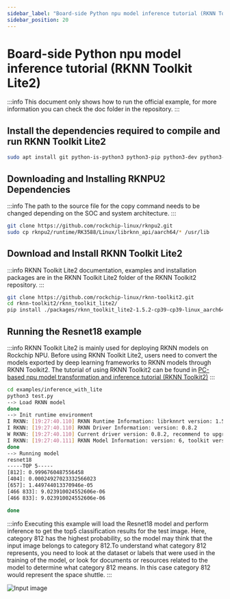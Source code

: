 ```yaml
---
sidebar_label: "Board-side Python npu model inference tutorial (RKNN Toolkit Lite2)"
sidebar_position: 20
---
```


# Board-side Python npu model inference tutorial (RKNN Toolkit Lite2)

:::info
This document only shows how to run the official example, for more information you can check the doc folder in the repository.
:::

## Install the dependencies required to compile and run RKNN Toolkit Lite2

```bash
sudo apt install git python-is-python3 python3-pip python3-dev python3-opencv python3-numpy build-essential
```

## Downloading and Installing RKNPU2 Dependencies
:::info
The path to the source file for the copy command needs to be changed depending on the SOC and system architecture.
:::
```bash
git clone https://github.com/rockchip-linux/rknpu2.git
sudo cp rknpu2/runtime/RK3588/Linux/librknn_api/aarch64/* /usr/lib
```

## Download and Install RKNN Toolkit Lite2

:::info
RKNN Toolkit Lite2 documentation, examples and installation packages are in the RKNN Toolkit Lite2 folder of the RKNN Toolkit2 repository.
:::

```bash
git clone https://github.com/rockchip-linux/rknn-toolkit2.git
cd rknn-toolkit2/rknn_toolkit_lite2/
pip install ./packages/rknn_toolkit_lite2-1.5.2-cp39-cp39-linux_aarch64.whl
```

## Running the Resnet18 example

:::info
RKNN Toolkit Lite2 is mainly used for deploying RKNN models on Rockchip NPU. Before using RKNN Toolkit Lite2, users need to convert the models exported by deep learning frameworks to RKNN models through RKNN Toolkit2. The tutorial of using RKNN Toolkit2 can be found in [PC-based npu model transformation and inference tutorial (RKNN Toolkit2)](./rknn-toolkit2)
:::

```bash
cd examples/inference_with_lite
python3 test.py
--> Load RKNN model
done
--> Init runtime environment
I RKNN: [19:27:40.110] RKNN Runtime Information: librknnrt version: 1.5.2 (c6b7b351a@2023-08-23T15:28:22)
I RKNN: [19:27:40.110] RKNN Driver Information: version: 0.8.2
W RKNN: [19:27:40.110] Current driver version: 0.8.2, recommend to upgrade the driver to the new version: >= 0.8.8
I RKNN: [19:27:40.111] RKNN Model Information: version: 6, toolkit version: 1.5.2-source_code(compiler version: 1.5.2 (71720f3fc@2023-08-21T09:35:42)), target: RKNPU v2, target platform: rk3588, framework name: PyTorch, framework layout: NCHW, model inference type: static_shape
done
--> Running model
resnet18
-----TOP 5-----
[812]: 0.9996760487556458
[404]: 0.00024927023332566023
[657]: 1.449744013370946e-05
[466 833]: 9.023910024552606e-06
[466 833]: 9.023910024552606e-06

done
```

:::info
Executing this example will load the Resnet18 model and perform inference to get the top5 classification results for the test image. Here, category 812 has the highest probability, so the model may think that the input image belongs to category 812.To understand what category 812 represents, you need to look at the dataset or labels that were used in the training of the model, or look for documents or resources related to the model to determine what category 812 means. In this case category 812 would represent the space shuttle.
:::

![Input image](/img/general-tutorial/rknn/space_shuttle_224.webp)
